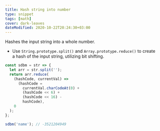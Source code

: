 ```yaml
---
title: Hash string into number
type: snippet
tags: [math]
cover: dark-leaves
dateModified: 2020-10-22T20:24:30+03:00
---
```


Hashes the input string into a whole number.

- Use `String.prototype.split()` and `Array.prototype.reduce()` to create a hash of the input string, utilizing bit shifting.

```js
const sdbm = str => {
  let arr = str.split('');
  return arr.reduce(
    (hashCode, currentVal) =>
      (hashCode =
        currentVal.charCodeAt(0) +
        (hashCode << 6) +
        (hashCode << 16) -
        hashCode),
    0
  );
};
```

```js
sdbm('name'); // -3521204949
```
